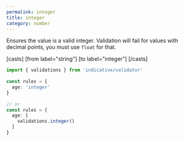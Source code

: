 ```yaml
---
permalink: integer
title: integer
category: number
---
```


Ensures the value is a valid integer. Validation will fail for values with
decimal points, you must use `float` for that.
 
[casts]
 [from label="string"]
 [to label="integer"]
[/casts]
 
```ts
import { validations } from 'indicative/validator'
 
const rules = {
  age: 'integer'
}
 
// or
const rules = {
  age: [
    validations.integer()
  ]
}
```